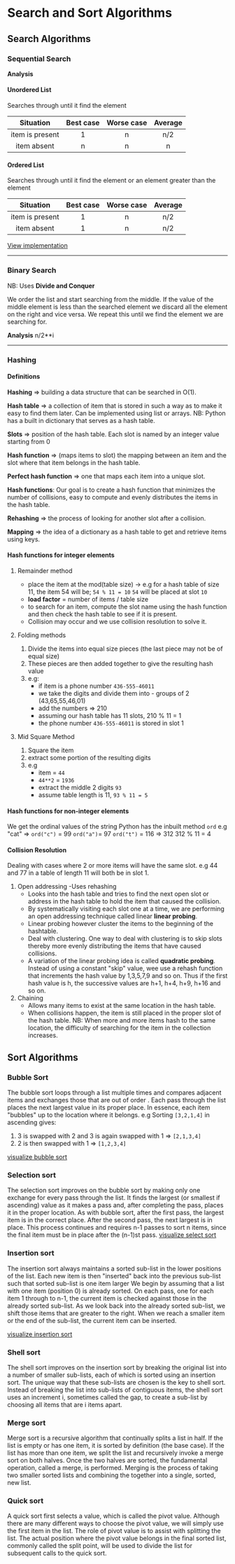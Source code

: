 # Search and Sort Algorithms

## Search Algorithms

### Sequential Search

**Analysis**

#### Unordered List

Searches through until it find the element

|    Situation    | Best case | Worse case | Average |
| :-------------: | :-------: | :--------: | :-----: |
| item is present |     1     |     n      |   n/2   |
|   item absent   |     n     |     n      |    n    |

#### Ordered List

Searches through until it find the element or an element greater than the element

|    Situation    | Best case | Worse case | Average |
| :-------------: | :-------: | :--------: | :-----: |
| item is present |     1     |     n      |   n/2   |
|   item absent   |     1     |     n      |   n/2   |

[View implementation](search_and_sort.md)

---

### Binary Search

NB: Uses **Divide and Conquer**

We order the list and start searching from the middle. If the value of the middle element is less than the searched element we discard all the element on the right and vice versa. We repeat this until we find the element we are searching for.

**Analysis**
n/2\*\*i

---

### Hashing

#### Definitions

**Hashing** => building a data structure that can be searched in O(1).

**Hash table** => a collection of item that is stored in such a way as to make it easy to find them later. Can be implemented using list or arrays.
NB: Python has a built in dictionary that serves as a hash table.

**Slots** => position of the hash table. Each slot is named by an integer value starting from 0

**Hash function** => (maps items to slot) the mapping between an item and the slot where that item belongs in the hash table.

**Perfect hash function** => one that maps each item into a unique slot.

**Hash functions**:
Our goal is to create a hash function that minimizes the number of collisions, easy to compute and evenly distributes the items in the hash table.

**Rehashing** => the process of looking for another slot after a collision.

**Mapping** => the idea of a dictionary as a hash table to get and retrieve items using keys.

#### Hash functions for integer elements

1. Remainder method

   - place the item at the mod(table size) -> e.g for a hash table of size 11, the item 54 will be; `54 % 11 = 10` `54` will be placed at slot `10`
   - **load factor** = number of items / table size
   - to search for an item, compute the slot name using the hash function and then check the hash table to see if it is present.
   - Collision may occur and we use collision resolution to solve it.

2. Folding methods
   1. Divide the items into equal size pieces (the last piece may not be of equal size)
   2. These pieces are then added together to give the resulting hash value
   3. e.g:
      - if item is a phone number `436-555-46011`
      - we take the digits and divide them into - groups of 2 (43,65,55,46,01)
      - add the numbers => 210
      - assuming our hash table has 11 slots, 210 % 11 = 1
      - the phone number `436-555-46011` is stored in slot 1
3. Mid Square Method
   1. Square the item
   2. extract some portion of the resulting digits
   3. e.g
      - item = `44`
      - `44**2` = `1936`
      - extract the middle 2 digits `93`
      - assume table length is 11, `93 % 11 = 5`

#### Hash functions for non-integer elements

We get the ordinal values of the string
Python has the inbuilt method `ord`
e.g "cat" => `ord("c")` = 99 `ord("a")`= 97 `ord("t")` = 116 => 312
312 % 11 = 4

#### Collision Resolution

Dealing with cases where 2 or more items will have the same slot. e.g 44 and 77 in a table of length 11 will both be in slot 1.

1. Open addressing
   -Uses rehashing
   - Looks into the hash table and tries to find the next open slot or address in the hash table to hold the item that caused the collision.
   - By systematically visiting each slot one at a time, we are performing an open addressing technique called linear **linear probing**.
   - Linear probing however cluster the items to the beginning of the hashtable.
   - Deal with clustering. One way to deal with clustering is to skip slots thereby more evenly distributing the items that have caused collisions.
   - A variation of the linear probing idea is called **quadratic probing**. Instead of using a constant "skip" value, wee use a rehash function that increments the hash value by 1,3,5,7,9 and so on. Thus if the first hash value is h, the successive values are h+1, h+4, h+9, h+16 and so on.
2. Chaining
   - Allows many items to exist at the same location in the hash table.
   - When collisions happen, the item is still placed in the proper slot of the hash table.
     <!-- FIXME: add image-->
     NB: When more and more items hash to the same location, the difficulty of searching for the item in the collection increases.

## Sort Algorithms

### Bubble Sort

The bubble sort loops through a list multiple times and compares adjacent items and exchanges those that are out of order . Each pass through the list places the next largest value in its proper place. In essence, each item "bubbles" up to the location where it belongs.
e.g
Sorting `[3,2,1,4]` in ascending gives:

1. 3 is swapped with 2 and 3 is again swapped with 1 => `[2,1,3,4]`
2. 2 is then swapped with 1 => `[1,2,3,4]`

[visualize bubble sort](https://visualgo.net/en/sorting)

### Selection sort

The selection sort improves on the bubble sort by making only one exchange for every pass through the list. It finds the largest (or smallest if ascending) value as it makes a pass and, after completing the pass, places it in the proper location. As with bubble sort, after the first pass, the largest item is in the correct place. After the second pass, the next largest is in place. This process continues and requires n-1 passes to sort n items, since the final item must be in place after the (n-1)st pass.
[visualize select sort](https://visualgo.net/en/sorting)

### Insertion sort

The insertion sort always maintains a sorted sub-list in the lower positions of the list.
Each new item is then "inserted" back into the previous sub-list such that sorted sub-list is one item larger
We begin by assuming that a list with one item (position 0) is already sorted.
On each pass, one for each item 1 through to n-1, the current item is checked against those in the already sorted sub-list.
As we look back into the already sorted sub-list, we shift those items that are greater to the right.
When we reach a smaller item or the end of the sub-list, the current item can be inserted.

[visualize insertion sort](https://visualgo.net/en/sorting)

### Shell sort

The shell sort improves on the insertion sort by breaking the original list into a number of smaller sub-lists, each of which is sorted using an insertion sort. The unique way that these sub-lists are chosen is the key to shell sort. Instead of breaking the list into sub-lists of contiguous items, the shell sort uses an increment i, sometimes called the gap, to create a sub-list by choosing all items that are i items apart.

### Merge sort

Merge sort is a recursive algorithm that continually splits a list in half. If the list is empty or has one item, it is sorted by definition (the base case). If the list has more than one item, we split the list and recursively invoke a merge sort on both halves. Once the two halves are sorted, the fundamental operation, called a merge, is performed. Merging is the process of taking two smaller sorted lists and combining the together into a single, sorted, new list.

### Quick sort

A quick sort first selects a value, which is called the pivot value. Although there are many different ways to choose the pivot value, we will simply use the first item in the list. The role of pivot value is to assist with splitting the list. The actual position where the pivot value belongs in the final sorted list, commonly called the split point, will be used to divide the list for subsequent calls to the quick sort.
